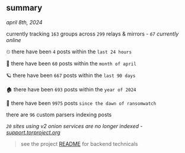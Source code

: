 
## summary
_april 8th, 2024_

currently tracking `163` groups across `299` relays & mirrors - _`67` currently online_

⏲ there have been `4` posts within the `last 24 hours`

🦈 there have been `60` posts within the `month of april`

🪐 there have been `667` posts within the `last 90 days`

🏚 there have been `693` posts within the `year of 2024`

🦕 there have been `9975` posts `since the dawn of ransomwatch`

there are `96` custom parsers indexing posts

_`20` sites using v2 onion services are no longer indexed - [support.torproject.org](https://support.torproject.org/onionservices/v2-deprecation/)_

> see the project [README](https://github.com/joshhighet/ransomwatch#ransomwatch--) for backend technicals
